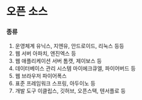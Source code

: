 # 오픈 소스
### 종류
1. 운영체계
유닉스, 지엔유, 안드로이드, 리눅스 등등
2. 웹 서버
아파치, 엔진엑스 등
3. 웹 애플리케이션 서버
톰캣, 제이보스 등
4. 데이터베이스 관리 시스템
마이에크큐엘, 파이어버드 등
5. 웹 브라우저
파이어폭스
6. 표준 프레임워크
스프링, 아두이노 등
7. 개발 도구
이클립스, 깃허브, 오픈스택, 텐서플로 등 
